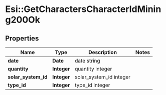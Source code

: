 # Esi::GetCharactersCharacterIdMining200Ok

## Properties
Name | Type | Description | Notes
------------ | ------------- | ------------- | -------------
**date** | **Date** | date string | 
**quantity** | **Integer** | quantity integer | 
**solar_system_id** | **Integer** | solar_system_id integer | 
**type_id** | **Integer** | type_id integer | 


